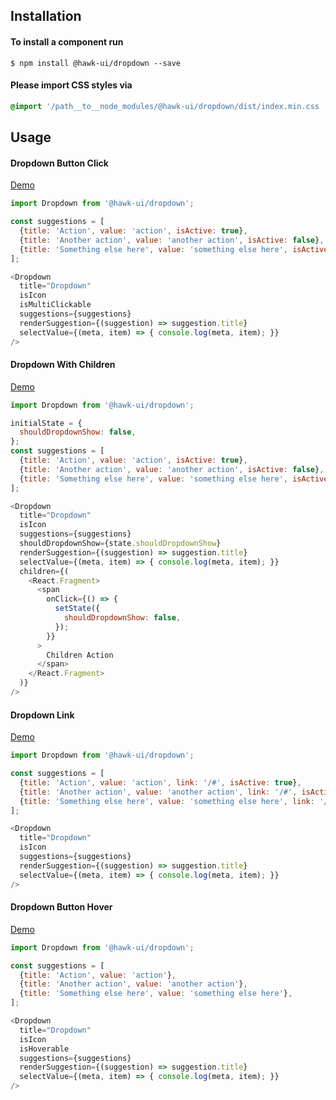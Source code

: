 ## Installation


#### To install a component run
`$ npm install @hawk-ui/dropdown --save`


#### Please import CSS styles via
```scss noeditor
@import '/path__to__node_modules/@hawk-ui/dropdown/dist/index.min.css
```


## Usage


#### Dropdown Button Click
[Demo](https://hawk.oncrypt.co/#!/Dropdown/1)
```js static
import Dropdown from '@hawk-ui/dropdown';
```
```js
const suggestions = [
  {title: 'Action', value: 'action', isActive: true},
  {title: 'Another action', value: 'another action', isActive: false},
  {title: 'Something else here', value: 'something else here', isActive: true},
];

<Dropdown
  title="Dropdown"
  isIcon
  isMultiClickable
  suggestions={suggestions}
  renderSuggestion={(suggestion) => suggestion.title}
  selectValue={(meta, item) => { console.log(meta, item); }}
/>
```


#### Dropdown With Children
[Demo](https://hawk.oncrypt.co/#!/Dropdown/1)
```js static
import Dropdown from '@hawk-ui/dropdown';
```
```js
initialState = {
  shouldDropdownShow: false,
};
const suggestions = [
  {title: 'Action', value: 'action', isActive: true},
  {title: 'Another action', value: 'another action', isActive: false},
  {title: 'Something else here', value: 'something else here', isActive: true},
];

<Dropdown
  title="Dropdown"
  isIcon
  suggestions={suggestions}
  shouldDropdownShow={state.shouldDropdownShow}
  renderSuggestion={(suggestion) => suggestion.title}
  selectValue={(meta, item) => { console.log(meta, item); }}
  children={(
    <React.Fragment>
      <span
        onClick={() => {
          setState({
            shouldDropdownShow: false,
          });
        }}
      >
        Children Action
      </span>
    </React.Fragment>
  )}
/>
```


#### Dropdown Link
[Demo](https://hawk.oncrypt.co/#!/Dropdown/3)
```js static
import Dropdown from '@hawk-ui/dropdown';
```
```js
const suggestions = [
  {title: 'Action', value: 'action', link: '/#', isActive: true},
  {title: 'Another action', value: 'another action', link: '/#', isActive: false},
  {title: 'Something else here', value: 'something else here', link: '/#', isActive: true},
];

<Dropdown
  title="Dropdown"
  isIcon
  suggestions={suggestions}
  renderSuggestion={(suggestion) => suggestion.title}
  selectValue={(meta, item) => { console.log(meta, item); }}
/>
```


#### Dropdown Button Hover
[Demo](https://hawk.oncrypt.co/#!/Dropdown/3)
```js static
import Dropdown from '@hawk-ui/dropdown';
```
```js
const suggestions = [
  {title: 'Action', value: 'action'},
  {title: 'Another action', value: 'another action'},
  {title: 'Something else here', value: 'something else here'},
];

<Dropdown
  title="Dropdown"
  isIcon
  isHoverable
  suggestions={suggestions}
  renderSuggestion={(suggestion) => suggestion.title}
  selectValue={(meta, item) => { console.log(meta, item); }}
/>
```